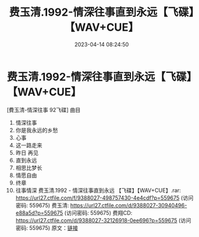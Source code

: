 ﻿---
title: 费玉清.1992-情深往事直到永远【飞碟】【WAV+CUE】
date: 2023-04-14 08:24:50
categories: WAV车载音乐、镜像
tags: 华语中文
---
# 费玉清.1992-情深往事直到永远【飞碟】【WAV+CUE】

[費玉清-情深往事 92飞碟]
曲目
01. 情深往事
02. 你是我永远的乡愁
03. 心事
04. 这一路走来
05. 昨日 再见
06. 直到永远
07. 相思比梦长
08. 情愿自由
09. 终章
10. 往事情深
费玉清.1992 - 情深往事直到永远 【飞碟】【WAV+CUE】.rar: https://url27.ctfile.com/f/9388027-498757430-4e4cdf?p=559675
(访问密码: 559675)
费玉清: https://url27.ctfile.com/d/9388027-30940496-e88a5d?p=559675
(访问密码: 559675)
费翔CD: https://url27.ctfile.com/d/9388027-32126918-0ee696?p=559675
(访问密码: 559675)
原文：[链接](https://blog.sina.com.cn/s/blog_1647c7e76010311fu.html)